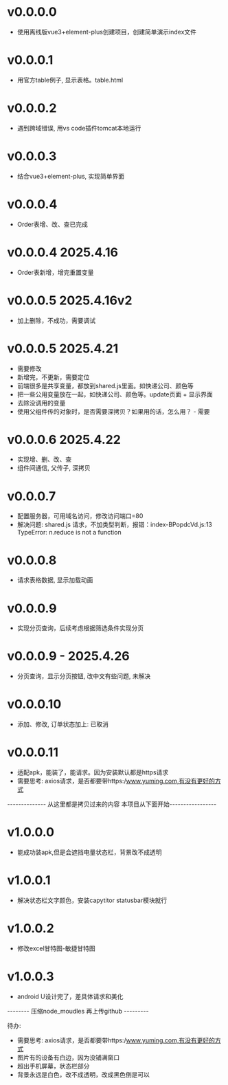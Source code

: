 # v0.0.0.0
- 使用离线版vue3+element-plus创建项目，创建简单演示index文件
# v0.0.0.1
- 用官方table例子, 显示表格。table.html
# v0.0.0.2
- 遇到跨域错误, 用vs code插件tomcat本地运行
# v0.0.0.3
- 结合vue3+element-plus, 实现简单界面
# v0.0.0.4
- Order表增、改、查已完成
# v0.0.0.4 2025.4.16
- Order表新增，增完重置变量
# v0.0.0.5 2025.4.16v2
- 加上删除，不成功，需要调试

# v0.0.0.5 2025.4.21 
- 需要修改
- 新增完，不更新，需要定位
- 前端很多是共享变量，都放到shared.js里面。如快递公司、颜色等
- 把一些公用变量放在一起，如快递公司、颜色等。update页面 + 显示界面
- 去除没调用的变量
- 使用父组件传的对象时，是否需要深拷贝？如果用的话，怎么用？ - 需要

# v0.0.0.6 2025.4.22
- 实现增、删、改、查
- 组件间通信, 父传子, 深拷贝

# v0.0.0.7
- 配置服务器，可用域名访问，修改访问端口=80
- 解决问题: shared.js 请求，不加类型判断，报错：index-BPopdcVd.js:13 TypeError: n.reduce is not a function

# v0.0.0.8
- 请求表格数据, 显示加载动画

# v0.0.0.9
- 实现分页查询，后续考虑根据筛选条件实现分页

# v0.0.0.9 - 2025.4.26
- 分页查询，显示分页按钮, 改中文有些问题, 未解决

# v0.0.0.10
- 添加、修改, 订单状态加上: 已取消

# v0.0.0.11
- 适配apk，能装了，能请求。因为安装默认都是https请求
- 需要思考: axios请求，是否都要带https:/www.yuming.com,有没有更好的方式

-------------- 从这里都是拷贝过来的内容 本项目从下面开始-----------------
# v1.0.0.0
- 能成功装apk,但是会遮挡电量状态栏，背景改不成透明

# v1.0.0.1
- 解决状态栏文字颜色，安装capytitor statusbar模块就行

# v1.0.0.2
- 修改excel甘特图-敏捷甘特图

# v1.0.0.3
- android U设计完了，差具体请求和美化

-------- 压缩node_moudles 再上传github  ---------

待办:
- 需要思考: axios请求，是否都要带https:/www.yuming.com,有没有更好的方式
- 图片有的设备有白边，因为没铺满窗口
- 超出手机屏幕，状态栏部分
- 背景永远是白色，改不成透明，改成黑色倒是可以